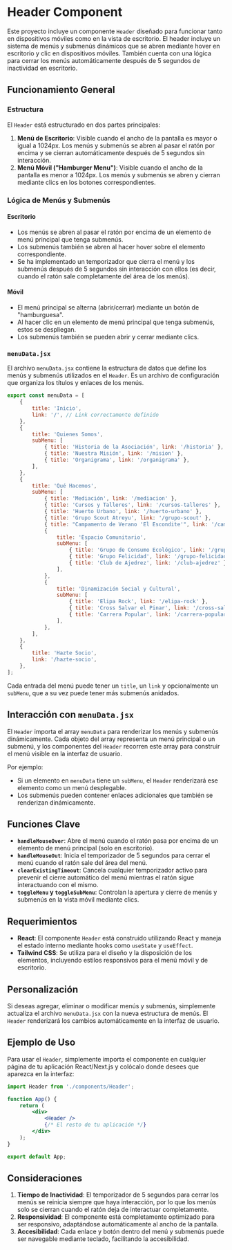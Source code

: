 # Header Component

Este proyecto incluye un componente `Header` diseñado para funcionar tanto en dispositivos móviles como en la vista de escritorio. El header incluye un sistema de menús y submenús dinámicos que se abren mediante hover en escritorio y clic en dispositivos móviles. También cuenta con una lógica para cerrar los menús automáticamente después de 5 segundos de inactividad en escritorio.

## Funcionamiento General

### Estructura

El `Header` está estructurado en dos partes principales:
1. **Menú de Escritorio**: Visible cuando el ancho de la pantalla es mayor o igual a 1024px. Los menús y submenús se abren al pasar el ratón por encima y se cierran automáticamente después de 5 segundos sin interacción.
2. **Menú Móvil ("Hamburger Menu")**: Visible cuando el ancho de la pantalla es menor a 1024px. Los menús y submenús se abren y cierran mediante clics en los botones correspondientes.

### Lógica de Menús y Submenús

#### Escritorio
- Los menús se abren al pasar el ratón por encima de un elemento de menú principal que tenga submenús.
- Los submenús también se abren al hacer hover sobre el elemento correspondiente.
- Se ha implementado un temporizador que cierra el menú y los submenús después de 5 segundos sin interacción con ellos (es decir, cuando el ratón sale completamente del área de los menús).

#### Móvil
- El menú principal se alterna (abrir/cerrar) mediante un botón de "hamburguesa".
- Al hacer clic en un elemento de menú principal que tenga submenús, estos se despliegan.
- Los submenús también se pueden abrir y cerrar mediante clics.

### `menuData.jsx`

El archivo `menuData.jsx` contiene la estructura de datos que define los menús y submenús utilizados en el `Header`. Es un archivo de configuración que organiza los títulos y enlaces de los menús.

```jsx
export const menuData = [
    {
        title: 'Inicio',
        link: '/', // Link correctamente definido
    },
    {
        title: 'Quienes Somos',
        subMenu: [
            { title: 'Historia de la Asociación', link: '/historia' },
            { title: 'Nuestra Misión', link: '/mision' },
            { title: 'Organigrama', link: '/organigrama' },
        ],
    },
    {
        title: 'Qué Hacemos',
        subMenu: [
            { title: 'Mediación', link: '/mediacion' },
            { title: 'Cursos y Talleres', link: '/cursos-talleres' },
            { title: 'Huerto Urbano', link: '/huerto-urbano' },
            { title: 'Grupo Scout Atreyu', link: '/grupo-scout' },
            { title: "Campamento de Verano 'El Escondite'", link: '/campamento' },
            {
                title: 'Espacio Comunitario',
                subMenu: [
                    { title: 'Grupo de Consumo Ecológico', link: '/grupo-consumo' },
                    { title: 'Grupo Felicidad', link: '/grupo-felicidad' },
                    { title: 'Club de Ajedrez', link: '/club-ajedrez' },
                ],
            },
            {
                title: 'Dinamización Social y Cultural',
                subMenu: [
                    { title: 'Elipa Rock', link: '/elipa-rock' },
                    { title: 'Cross Salvar el Pinar', link: '/cross-salvar' },
                    { title: 'Carrera Popular', link: '/carrera-popular' },
                ],
            },
        ],
    },
    {
        title: 'Hazte Socio',
        link: '/hazte-socio',
    },
];
```

Cada entrada del menú puede tener un `title`, un `link` y opcionalmente un `subMenu`, que a su vez puede tener más submenús anidados.

## Interacción con `menuData.jsx`

El `Header` importa el array `menuData` para renderizar los menús y submenús dinámicamente. Cada objeto del array representa un menú principal o un submenú, y los componentes del `Header` recorren este array para construir el menú visible en la interfaz de usuario.

Por ejemplo:
- Si un elemento en `menuData` tiene un `subMenu`, el `Header` renderizará ese elemento como un menú desplegable.
- Los submenús pueden contener enlaces adicionales que también se renderizan dinámicamente.

## Funciones Clave

- **`handleMouseOver`**: Abre el menú cuando el ratón pasa por encima de un elemento de menú principal (solo en escritorio).
- **`handleMouseOut`**: Inicia el temporizador de 5 segundos para cerrar el menú cuando el ratón sale del área del menú.
- **`clearExistingTimeout`**: Cancela cualquier temporizador activo para prevenir el cierre automático del menú mientras el ratón sigue interactuando con el mismo.
- **`toggleMenu` y `toggleSubMenu`**: Controlan la apertura y cierre de menús y submenús en la vista móvil mediante clics.

## Requerimientos

- **React**: El componente `Header` está construido utilizando React y maneja el estado interno mediante hooks como `useState` y `useEffect`.
- **Tailwind CSS**: Se utiliza para el diseño y la disposición de los elementos, incluyendo estilos responsivos para el menú móvil y de escritorio.

## Personalización

Si deseas agregar, eliminar o modificar menús y submenús, simplemente actualiza el archivo `menuData.jsx` con la nueva estructura de menús. El `Header` renderizará los cambios automáticamente en la interfaz de usuario.

## Ejemplo de Uso

Para usar el `Header`, simplemente importa el componente en cualquier página de tu aplicación React/Next.js y colócalo donde desees que aparezca en la interfaz:

```jsx
import Header from './components/Header';

function App() {
    return (
        <div>
            <Header />
            {/* El resto de tu aplicación */}
        </div>
    );
}

export default App;
```

## Consideraciones

1. **Tiempo de Inactividad**: El temporizador de 5 segundos para cerrar los menús se reinicia siempre que haya interacción, por lo que los menús solo se cierran cuando el ratón deja de interactuar completamente.
2. **Responsividad**: El componente está completamente optimizado para ser responsivo, adaptándose automáticamente al ancho de la pantalla.
3. **Accesibilidad**: Cada enlace y botón dentro del menú y submenús puede ser navegable mediante teclado, facilitando la accesibilidad.